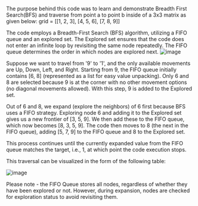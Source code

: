 The purpose behind this code was to learn and demonstrate Breadth First Search(BFS) and traverse from point a to point b inside of a 3x3 matrix as given below:
grid = [[1, 2, 3], 
        [4, 5, 6], 
        [7, 8, 9]]

The code employs a Breadth-First Search (BFS) algorithm, utilizing a FIFO queue and an explored set. The Explored set ensures that the code does not enter an infinite loop by revisiting the same node repeatedly. The FIFO queue determines the order in which nodes are explored next.
![image](https://github.com/user-attachments/assets/3224bc5a-de07-4965-9820-5fe791633757)

Suppose we want to travel from '9' to '1', and the only available movements are Up, Down, Left, and Right. Starting from 9, the FIFO queue initially contains [6, 8] (represented as a list for easy value unpacking). Only 6 and 8 are selected because 9 is at the corner with no other movement options (no diagonal movements allowed). With this step, 9 is added to the Explored set.

Out of 6 and 8, we expand (explore the neighbors) of 6 first because BFS uses a FIFO strategy. Exploring node 6 and adding it to the Explored set gives us a new frontier of [3, 5, 9]. We then add these to the FIFO queue, which now becomes [8, 3, 5, 9]. The code then moves to 8 (the next in the FIFO queue), adding [5, 7, 9] to the FIFO queue and 8 to the Explored set.

This process continues until the currently expanded value from the FIFO queue matches the target, i.e., 1, at which point the code execution stops.

This traversal can be visualized in the form of the following table:

![image](https://github.com/user-attachments/assets/9435fe89-e7a9-47e6-abce-8955f5b75252)

Please note - the FIFO Queue stores all nodes, regardless of whether they have been explored or not. However, during expansion, nodes are checked for exploration status to avoid revisiting them.
